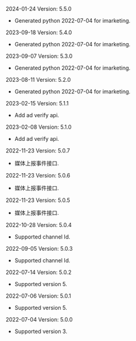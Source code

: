 2024-01-24 Version: 5.5.0
- Generated python 2022-07-04 for imarketing.

2023-09-18 Version: 5.4.0
- Generated python 2022-07-04 for imarketing.

2023-09-07 Version: 5.3.0
- Generated python 2022-07-04 for imarketing.

2023-08-11 Version: 5.2.0
- Generated python 2022-07-04 for imarketing.

2023-02-15 Version: 5.1.1
- Add ad verify api.


2023-02-08 Version: 5.1.0
- Add ad verify api.


2022-11-23 Version: 5.0.7
- 媒体上报事件接口.


2022-11-23 Version: 5.0.6
- 媒体上报事件接口.


2022-11-23 Version: 5.0.5
- 媒体上报事件接口.


2022-10-28 Version: 5.0.4
- Supported channel Id.


2022-09-05 Version: 5.0.3
- Supported channel Id.


2022-07-14 Version: 5.0.2
- Supported version 5.

2022-07-06 Version: 5.0.1
- Supported version 5.

2022-07-04 Version: 5.0.0
- Supported version 3.

